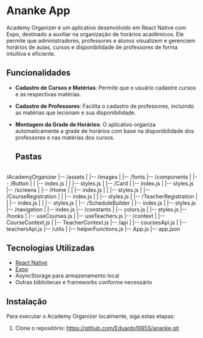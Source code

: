 # Ananke App

Academy Organizer é um aplicativo desenvolvido em React Native com Expo, destinado a auxiliar na organização de horários acadêmicos. Ele permite que administradores, professores e alunos visualizem e gerenciem horários de aulas, cursos e disponibilidade de professores de forma intuitiva e eficiente.

## Funcionalidades

- **Cadastro de Cursos e Matérias**: Permite que o usuário cadastre cursos e as respectivas matérias.
- **Cadastro de Professores**: Facilita o cadastro de professores, incluindo as matérias que lecionam e sua disponibilidade.
- **Montagem da Grade de Horários**: O aplicativo organiza automaticamente a grade de horários com base na disponibilidade dos professores e nas matérias dos cursos.

  ## Pastas
  ```javascript
/AcademyOrganizer
|-- /assets
|   |-- /images
|   |-- /fonts
|-- /components
|   |-- /Button
|   |   |-- index.js
|   |   |-- styles.js
|   |-- /Card
|       |-- index.js
|       |-- styles.js
|-- /screens
|   |-- /Home
|   |   |-- index.js
|   |   |-- styles.js
|   |-- /CourseRegistration
|   |   |-- index.js
|   |   |-- styles.js
|   |-- /TeacherRegistration
|   |   |-- index.js
|   |   |-- styles.js
|   |-- /ScheduleBuilder
|       |-- index.js
|       |-- styles.js
|-- /navigation
|   |-- index.js
|-- /constants
|   |-- colors.js
|   |-- styles.js
|-- /hooks
|   |-- useCourses.js
|   |-- useTeachers.js
|-- /context
|   |-- CourseContext.js
|   |-- TeacherContext.js
|-- /api
|   |-- coursesApi.js
|   |-- teachersApi.js
|-- /utils
|   |-- helperFunctions.js
|-- App.js
|-- app.json


## Tecnologias Utilizadas

- [React Native](https://reactnative.dev/)
- [Expo](https://expo.io/)
- AsyncStorage para armazenamento local
- Outras bibliotecas e frameworks conforme necessário

## Instalação

Para executar o Academy Organizer localmente, siga estas etapas:

1. Clone o repositório: https://github.com/Eduardo1985S/ananke.git

